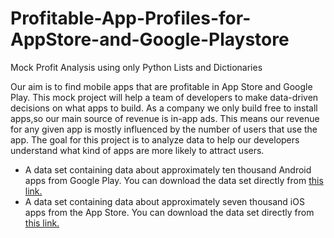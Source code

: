 # Profitable-App-Profiles-for-AppStore-and-Google-Playstore
Mock Profit Analysis using only Python Lists and Dictionaries

Our aim is to find mobile apps that are profitable in App Store and Google Play. This mock project will help a team of developers to make data-driven decisions on what apps to build. As a company we only build free to install apps,so our main source of revenue is in-app ads. This means our revenue for any given app is mostly influenced by the number of users that use the app. The goal for this project is to analyze data to help our developers understand what kind of apps are more likely to attract users.

* A data set containing data about approximately ten thousand Android apps from Google Play. You can download the data set directly from [this link.](https://dq-content.s3.amazonaws.com/350/googleplaystore.csv)
* A data set containing data about approximately seven thousand iOS apps from the App Store. You can download the data set directly from [this link.](https://dq-content.s3.amazonaws.com/350/AppleStore.csv)
